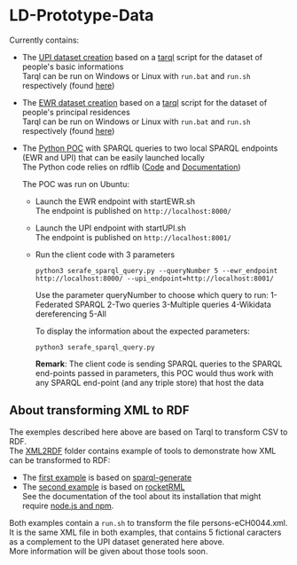 # LD-Prototype-Data
Currently contains: 
- The [UPI dataset creation](UC-Serafe/UPI-Dataset-fiction) based on a [tarql](https://tarql.github.io/) script for the dataset of people's basic informations  
    Tarql can be run on Windows or Linux with `run.bat` and `run.sh` respectively (found [here](UC-Serafe/UPI-Dataset-fiction/v0.1/tarql-1.2/bin))  
- The [EWR dataset creation](UC-Serafe/EWR-Dataset-fiction) based on a [tarql](https://tarql.github.io/) script for the dataset of people's principal residences  
    Tarql can be run on Windows or Linux with `run.bat` and `run.sh` respectively (found [here](UC-Serafe/EWR-Dataset-fiction/v0.1/tarql-1.2/bin))
- The [Python POC](UC-Serafe/client-POC) with SPARQL queries to two local SPARQL endpoints (EWR and UPI) that can be easily launched locally  
    The Python code relies on rdflib ([Code](https://github.com/RDFLib/rdflib) and [Documentation](https://rdflib.readthedocs.io/en/stable/))

    The POC was run on Ubuntu:
    - Launch the EWR endpoint with startEWR.sh  
    The endpoint is published on `http://localhost:8000/`
    - Launch the UPI endpoint with startUPI.sh  
    The endpoint is published on `http://localhost:8001/`
    - Run the client code with 3 parameters
        ```
        python3 serafe_sparql_query.py --queryNumber 5 --ewr_endpoint http://localhost:8000/ --upi_endpoint=http://localhost:8001/
        ```
        Use the parameter queryNumber to choose which query to run: 1-Federated SPARQL 2-Two queries 3-Multiple queries 4-Wikidata dereferencing 5-All

        To display the information about the expected parameters:
        ```
        python3 serafe_sparql_query.py
        ```

        **Remark**: The client code is sending SPARQL queries to the SPARQL end-points passed in parameters, this POC would thus work with any SPARQL end-point (and any triple store) that host the data

## About transforming XML to RDF
The exemples described here above are based on Tarql to transform CSV to RDF.  
The [XML2RDF](XML2RDF) folder contains example of tools to demonstrate how XML can be transformed to RDF:
- The [first example](XML2RDF/sparql-generate) is based on [sparql-generate](https://github.com/sparql-generate/sparql-generate)   
- The [second example](XML2RDF/rocketRML) is based on [rocketRML](https://github.com/semantifyit/RocketRML)  
See the documentation of the tool about its installation that might require [node.js and npm](https://docs.npmjs.com/downloading-and-installing-node-js-and-npm).

Both examples contain a `run.sh` to transform the file persons-eCH0044.xml. It is the same XML file in both examples, that contains 5 fictional caracters as a complement to the UPI dataset generated here above.  
More information will be given about those tools soon.
